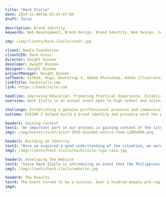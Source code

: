 ```yaml
---
title: "Hack Iloilo"
date: 2019-21-08T16:43:47-07:00
draft: false

description: Brand Identity
keywords: Web Development, Brand Design, Brand Identity, Web Design, Search Egine Optimization

img: /img/clients/hack-iloilo/cover.jpg

client: NewCo Foundation
clientCEO: Dave Gross
director: Dwight Diesmo
developer: Dwight Diesmo
designer: Dwight Diesmo
projectManager: Dwight Diesmo
software: GitHub, Hugo, Bootstrap 4, Adobe Photoshop, Adobe Illustrator, Adobe XD, Sketch
linkTitle: hackiloilo.com
link: https://hackiloilo.com

headline: Improving Education. Promoting Practical Experience. Establishing a Presence.
overview: Hack Iloilo is an annual event open to high school and university students in Iloilo, Philippines. This is a joint mission led by NewCo Foundation and DIESMO 5 to provide project-based learning opportunities in the field of information technology incentivising the youth to combining their skills in engineering with entrepreneurship with the hopes that maybe one day they'll be responsible for building the next piece of innovative technology that enhances the livlihood in the Philippines and countries similar around the world.

challenge: Establishing a genuine proffessional presence and communicating in a way contextual to the filipino culture.
outcome: DIESMO 5 helped build a brand identity and presence with the people of Iloilo's values, diction, and culture in mind.

header1: Gaining Context
text1: "An important part in our process is gaining context of the situation. This means understanding the needs of our client (NewCo Foundation), the goals of the event, the culture, attitudem and values of the Iloilo community. One of the things we did involved extensive research and recon during the month of January 2019 in the form of visiting as many local universities as we could. Our purpose of doing this was: to understand the current state of education in the Philippines for subjects regarding information technology (What computer languages, frameworks, and subjects are taught in the classroom?); to grasp a sense of the entrepreneurial and engineering culture (What opportunities or resources are available to students to advance their education and careers?); and to be aware of what tools are available for us to execute the event (What venue, computers, internet, and volunteers are available at our disposal?). During this process Iloilo State College of Fisheries invited us to speak to their seniors studying computer science to guage their level of interest as well as understand what aspects of the event would benefit them in the long run. One of the things we came to understand was the level of importance of certificates. Apparently, certificates are one of the strongest differentiators when acquiring a job so we made it an essential component of the event."
img1: /img/events/iscof/iscof-2019-diesmo5-entire-room-1280x960.png

header2: Building an Identity
text2: "Once we acquired a good understanding of the situation, we were able to develop an appropriate approach to building an identity that would resonate with the target audience. The logo that we designed for this event is a sun housed by two arrows. The arrows are iconic in the field of computer science, it is commonly used when creating tags in hyper text markup languages. The sun is the exact same as the sun on the Philippine Flag. We thought this was perfect for building a community of Filipino Software Developers."
img2: /img/clients/hack-iloilo/hackiloilo-logo-case.jpg

header3: Developing the Website
text3: "Since Hack Iloilo is introducing an event that the Philippines had never seen before, we found it important to keep things simple. When developing the website, it was important to communicate the why and how on one page. The site also had to perform two different tasks. First, the website had to perform as a marketing funnel that allowed customers register to the event. Second, the website had to act as a tool on the day of the event where workshop leads could post links or event coordinators could post announcements. Visit: https://hackiloilo.com"
img3: /img/clients/hack-iloilo/website.jpg

header4: The Results
text4: The event turned to be a success. Over a hundred people pre-registered online and 40 more walk-ins the day of the event totalling 146 students competitors and mentors. The brand design and website is also going to be reused for the upcoming events but the event coordinators will use our CMS (content management system) to continuously update the sites content and information. 
img4:
---
```

